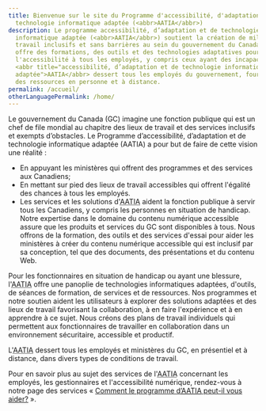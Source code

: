 ```yaml
---
title: Bienvenue sur le site du Programme d'accessibilité, d'adaptation et de
  technologie informatique adaptée (<abbr>AATIA</abbr>)
description: Le programme accessibilité, d’adaptation et de technologie
  informatique adaptée (<abbr>AATIA</abbr>) soutient la création de milieux de
  travail inclusifs et sans barrières au sein du gouvernement du Canada. Il
  offre des formations, des outils et des technologies adaptatives pour garantir
  l'accessibilité à tous les employés, y compris ceux ayant des incapacités.
  <abbr title="accessibilité, d’adaptation et de technologie informatique
  adaptée">AATIA</abbr> dessert tous les employés du gouvernement, fournissant
  des ressources en personne et à distance.
permalink: /accueil/
otherLanguagePermalink: /home/
---
```

Le gouvernement du Canada (<abbr>GC</abbr>) imagine une fonction publique qui est un chef de file mondial au chapitre des lieux de travail et des services inclusifs et exempts d’obstacles. Le Programme d’accessibilité, d’adaptation et de technologie informatique adaptée (<abbr>AATIA</abbr>) a pour but de faire de cette vision une réalité :

- En appuyant les ministères qui offrent des programmes et des services aux Canadiens;
- En mettant sur pied des lieux de travail accessibles qui offrent l'égalité des chances à tous les employés.
- Les services et les solutions d'<abbr title="accessibilité, d’adaptation et de technologie informatique adaptée">AATIA</abbr> aident la fonction publique à servir tous les Canadiens, y compris les personnes en situation de handicap. Notre expertise dans le domaine du contenu numérique accessible assure que les produits et services du GC sont disponibles à tous. Nous offrons de la formation, des outils et des services d'essai pour aider les ministères à créer du contenu numérique accessible qui est inclusif par sa conception, tel que des documents, des présentations et du contenu Web.

Pour les fonctionnaires en situation de handicap ou ayant une blessure, l'<abbr title="accessibilité, d’adaptation et de technologie informatique adaptée">AATIA</abbr> offre une panoplie de technologies informatiques adaptées, d'outils, de séances de formation, de services et de ressources. Nos programmes et notre soutien aident les utilisateurs à explorer des solutions adaptées et des lieux de travail favorisant la collaboration, à en faire l'expérience et à en apprendre à ce sujet. Nous créons des plans de travail individuels qui permettent aux fonctionnaires de travailler en collaboration dans un environnement sécuritaire, accessible et productif.

L'<abbr title="accessibilité, d’adaptation et de technologie informatique adaptée">AATIA</abbr> dessert tous les employés et ministères du GC, en présentiel et à distance, dans divers types de conditions de travail.

Pour en savoir plus au sujet des services de l'<abbr title="accessibilité, d’adaptation et de technologie informatique adaptée">AATIA</abbr> concernant les employés, les gestionnaires et l'accessibilité numérique, rendez-vous à notre page des services « [Comment le programme d’<abbr title="accessibilité, d’adaptation et de technologie informatique adaptée">AATIA</abbr> peut-il vous aider?](/comment-le-programme-d-aatia-peut-il-vous-aider) ».
